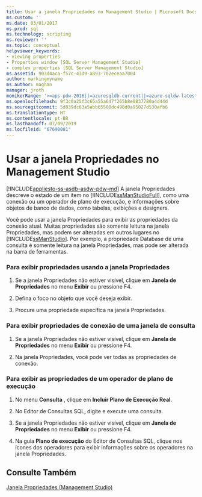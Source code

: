 ```yaml
---
title: Usar a janela Propriedades no Management Studio | Microsoft Docs
ms.custom: ''
ms.date: 03/01/2017
ms.prod: sql
ms.technology: scripting
ms.reviewer: ''
ms.topic: conceptual
helpviewer_keywords:
- viewing properties
- Properties window [SQL Server Management Studio]
- complex properties [SQL Server Management Studio]
ms.assetid: 903d4aca-f57c-43d9-a893-702eceaa7004
author: markingmyname
ms.author: maghan
manager: jroth
monikerRange: '>=aps-pdw-2016||=azuresqldb-current||=azure-sqldw-latest||>=sql-server-2016||=sqlallproducts-allversions||>=sql-server-linux-2017||=azuresqldb-mi-current'
ms.openlocfilehash: 9f3c0a25f3c65a55a647f265b8e0837780a4d44d
ms.sourcegitcommit: 5d839dc63a5abb65508dc498d0a95027d530afb6
ms.translationtype: HT
ms.contentlocale: pt-BR
ms.lasthandoff: 07/09/2019
ms.locfileid: "67690081"
---
```

# <a name="use-the-properties-window-in-management-studio"></a>Usar a janela Propriedades no Management Studio
[!INCLUDE[appliesto-ss-asdb-asdw-pdw-md](../../includes/appliesto-ss-asdb-asdw-pdw-md.md)]
  A janela Propriedades descreve o estado de um item no [!INCLUDE[ssManStudioFull](../../includes/ssmanstudiofull-md.md)], como uma conexão ou um operador de plano de execução, e informações sobre objetos de banco de dados, como tabelas, exibições e designers.  
  
 Você pode usar a janela Propriedades para exibir as propriedades da conexão atual. Muitas propriedades são somente leitura na janela Propriedades, mas podem ser alteradas em outros lugares no [!INCLUDE[ssManStudio](../../includes/ssmanstudio-md.md)]. Por exemplo, a propriedade Database de uma consulta é somente leitura na janela Propriedades, mas pode ser alterada na barra de ferramentas.  
  
### <a name="to-view-properties-using-the-properties-window"></a>Para exibir propriedades usando a janela Propriedades  
  
1.  Se a janela Propriedades não estiver visível, clique em **Janela de Propriedades** no menu **Exibir** ou pressione F4.  
  
2.  Defina o foco no objeto que você deseja exibir.  
  
3.  Procure uma propriedade específica na janela Propriedades.  
  
### <a name="to-view-connection-properties-of-a-query-window"></a>Para exibir propriedades de conexão de uma janela de consulta  
  
1.  Se a janela Propriedades não estiver visível, clique em **Janela de Propriedades** no menu **Exibir** ou pressione F4.  
  
2.  Na janela Propriedades, você pode ver todas as propriedades de conexão.  
  
### <a name="to-view-the-properties-of-a-showplan-operator"></a>Para exibir as propriedades de um operador de plano de execução  
  
1.  No menu **Consulta** , clique em **Incluir Plano de Execução Real**.  
  
2.  No Editor de Consultas SQL, digite e execute uma consulta.  
  
3.  Se a janela Propriedades não estiver visível, clique em **Janela de Propriedades** no menu **Exibir** ou pressione F4.  
  
4.  Na guia **Plano de execução** do Editor de Consultas SQL, clique nos ícones dos operadores para exibir informações sobre os operadores na janela Propriedades.  
  
## <a name="see-also"></a>Consulte Também  
 [Janela Propriedades &#40;Management Studio&#41;](https://msdn.microsoft.com/library/6a9a1389-df8d-4cfc-928b-eccbf884a22d)  
  
  
